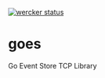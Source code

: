[![wercker status](https://app.wercker.com/status/070a83e021d240488762de7d2fb01193/s/master "wercker status")](https://app.wercker.com/project/bykey/070a83e021d240488762de7d2fb01193)

# goes
Go Event Store TCP Library

